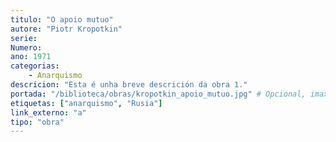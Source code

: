 ```yaml
---
titulo: "O apoio mutuo"
autore: "Piotr Kropotkin"
serie:
Numero:
ano: 1971
categorias:
    - Anarquismo
descricion: "Esta é unha breve descrición da obra 1."
portada: "/biblioteca/obras/kropotkin_apoio_mutuo.jpg" # Opcional, imaxe da portada
etiquetas: ["anarquismo", "Rusia"]
link_externo: "a"
tipo: "obra"
---
```

